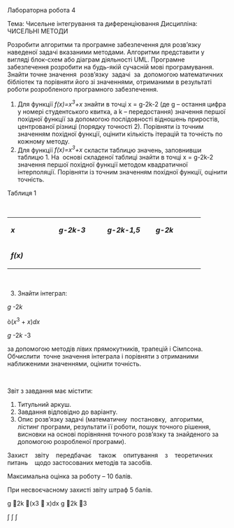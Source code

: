 <p>Лабораторна робота 4</p>
<p>Тема: Чисельне інтегрування та диференціювання Дисципліна: ЧИСЕЛЬНІ МЕТОДИ</p>
<p>Розробити алгоритми та програмне забезпечення для розв&rsquo;язку наведеної задачі вказаними методами. Алгоритми представити у вигляді блок-схем або діаграм діяльності UML. Програмне забезпечення розробити на будь-якій сучасній мові програмування. Знайти точне значення&nbsp; розв&rsquo;язку&nbsp; задачі&nbsp; за&nbsp; допомогою математичних бібліотек та порівняти його зі значеннями, отриманими в результаті роботи розробленого програмного забезпечення.</p>
<ol>
<li>Для функції <em>f(x)=х<sup>3</sup>+x </em>знайти в точці х = g-2k-2 (де g &ndash; остання цифра у номері студентського квитка, а k &ndash; передостання) значення першої похідної функції за допомогою послідовності відношень приростів, центрованої різниці (порядку точності 2). Порівняти із точним значенням похідної функції, оцінити кількість ітерацій та точність по кожному методу.</li>
<li>Для функції <em>f(x)=х<sup>3</sup>+x </em>скласти таблицю значень, заповнивши таблицю 1. На&nbsp; основі складеної таблиці знайти в точці х = g-2k-2 значення першої похідної функції методом квадратичної інтерполяції. Порівняти із точним значенням похідної функції, оцінити точність.</li>
</ol>
<p>Таблиця 1</p>
<p>&nbsp;</p>
<table>
<tbody>
<tr>
<td width="94">
<p><strong><em>x</em></strong></p>
</td>
<td width="95">
<p><strong><em>g-2k-3</em></strong></p>
</td>
<td width="95">
<p><strong><em>g-2k-1,5</em></strong></p>
</td>
<td width="95">
<p><strong><em>g-2k</em></strong></p>
</td>
</tr>
<tr>
<td width="94">
<p><strong><em>f(x)</em></strong></p>
</td>
<td width="95">
<p>&nbsp;</p>
</td>
<td width="95">
<p>&nbsp;</p>
</td>
<td width="95">
<p>&nbsp;</p>
</td>
</tr>
</tbody>
</table>
<p>&nbsp;</p>
<ol start="3">
<li>Знайти інтеграл:</li>
</ol>
<p><em>g </em>-2<em>k</em></p>
<p>&ograve;(<em>x</em><sup>3</sup> + <em>x</em>)<em>dx</em></p>
<p><em>g </em>-2<em>k </em>-3</p>
<p>за допомогою методів лівих прямокутників, трапецій і Сімпсона. Обчислити&nbsp; точне значення інтеграла і порівняти з отриманими наближеними значеннями, оцінити точність.</p>
<p>&nbsp;</p>
<p>Звіт з завдання має містити:</p>
<ol>
<li>Титульний аркуш.</li>
<li>Завдання відповідно до варіанту.</li>
<li>Опис розв&rsquo;язку задачі (математичну&nbsp; постановку,&nbsp; алгоритми,&nbsp; лістинг програми, результати її роботи, пошук точного рішення, висновки на основі порівняння точного розв&rsquo;язку та знайденого за допомогою розробленої програми).</li>
</ol>
<p>Захист&nbsp;&nbsp;&nbsp; звіту&nbsp;&nbsp;&nbsp; передбачає&nbsp;&nbsp;&nbsp; також&nbsp;&nbsp;&nbsp; опитування&nbsp;&nbsp;&nbsp; з&nbsp;&nbsp;&nbsp; теоретичних&nbsp;&nbsp;&nbsp; питань&nbsp;&nbsp;&nbsp; щодо застосованих методів та засобів.</p>
<p>Максимальна оцінка за роботу &ndash; 10 балів.</p>
<p>При несвоєчасному захисті звіту штраф 5 балів.</p>

g 2k
(x3  x)dx
g 2k 3

&int;
&int;
&int;
